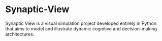 # Synaptic-View
Synaptic View is a visual simulation project developed entirely in Python that aims to model and illustrate dynamic cognitive and decision-making architectures.
